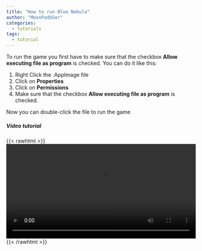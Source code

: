 ```yaml
---
title: "How to run Blue Nebula"
author: "MoonPadUSer"
categories:
  - tutorials
tags:
  - tutorial
---
```


To run the game you first have to make sure that the checkbox **Allow executing file as program** is checked. You can do it like this:
1. Right Click the .AppImage file
2. Click on **Properties**
3. Click on **Permissions**
4. Make sure that the checkbox **Allow executing file as program** is checked.

Now you can double-click the file to run the game

##### **Video tutorial**
{{< rawhtml >}}
<video width=100% controls>
    <source src="/vids/run_the_appimage.mp4">
</video>
{{< /rawhtml >}}
